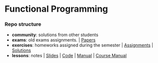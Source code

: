 # Functional Programming

### Repo structure

- **community**: solutions from other students
- **exams**: old exams assignments. | [Papers](http://cialdea.dia.uniroma3.it/teaching/pf/materiale/testi-di-esami/)
- **exercises**: homeworks assigned during the semester | [Assignments](http://cialdea.dia.uniroma3.it/teaching/pf/materiale/slides/EserciziProposti/) | [Solutions](http://cialdea.dia.uniroma3.it/teaching/pf/esercizi/)
- **lessons**: notes | [Slides](http://cialdea.dia.uniroma3.it/teaching/pf/materiale/slides/PDF/) | [Code](http://cialdea.dia.uniroma3.it/teaching/pf/materiale/slides/CODICE/) | [Manual](https://dev.realworldocaml.org/) | [Course Manual]()